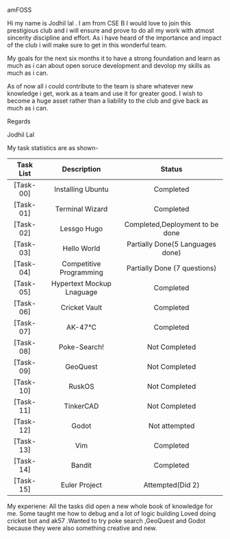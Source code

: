 
amFOSS

Hi my name is Jodhil lal . I am from CSE B
I would love to join this prestigious club and i will ensure and prove to do all my work with atmost sincerity discipline and effort.
As i have heard of the importance and impact of the club i will make sure to get in this wonderful team.

My goals for the next six months it to have a strong foundation and learn as much as i can about open soruce development and devolop my skills as much as i can.

As of now all i could contribute to the team is share whatever new knowledge i get, work as a team and use it for greater good.
I wish to become a huge asset rather than a liability to the club and give back as much as i can.

Regards

Jodhil Lal


My task statistics are as shown-

| Task List | Description | Status |
| :-:       | :-:         | :-:    |
| [Task-00]  | Installing Ubuntu | Completed |
| [Task-01]  | Terminal Wizard | Completed |
| [Task-02] | Lessgo Hugo | Completed,Deployment to be done |
| [Task-03] | Hello World | Partially Done(5 Languages done) |
| [Task-04] | Competitive Programming | Partially Done (7 questions)|
| [Task-05]| Hypertext Mockup Lnaguage | Completed |
| [Task-06]  | Cricket Vault | Completed |
| [Task-07]  | AK-47℃ | Completed |
| [Task-08]  | Poke-Search! | Not Completed |
| [Task-09]| GeoQuest | Not Completed |
| [Task-10]   | RuskOS | Not Completed |
| [Task-11]  | TinkerCAD | Not Completed |
| [Task-12]  | Godot | Not attempted |
| [Task-13]   | Vim | Completed |
| [Task-14]| Bandit | Completed |
| [Task-15]   | Euler Project | Attempted(Did 2) |

My experiene:
All the tasks did open a new whole book of knowledge for me.
Some taught me how to debug and a lot of logic building 
Loved doing cricket bot and ak57 .Wanted to try poke search ,GeoQuest and Godot because they were also something creative and new.



